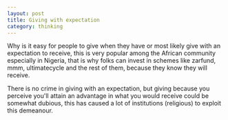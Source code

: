 ```yaml
---
layout: post
title: Giving with expectation
category: thinking
---
```



Why is it easy for people to give when they have or most likely give with an expectation to receive, this is very popular among the African community especially in Nigeria, that is why folks can invest in schemes like zarfund, mmm, ultimatecycle and the rest of them, because they know they will receive. 

There is no crime in giving with an expectation, but giving because you perceive you'll attain an advantage in what you would receive could be somewhat dubious, this has caused a lot of institutions (religious) to exploit this demeanour.



